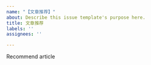 ```yaml
---
name: "【文章推荐】"
about: Describe this issue template's purpose here.
title: 文章推荐
labels: ''
assignees: ''

---
```


Recommend article
